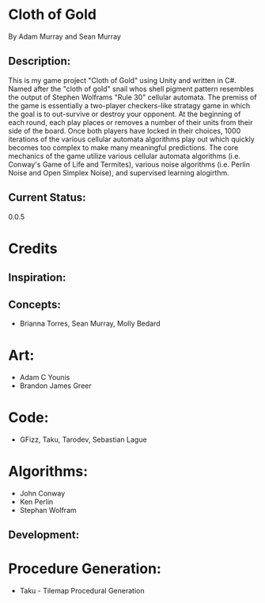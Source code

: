 # Cloth of Gold
By Adam Murray and Sean Murray

## Description:
This is my game project "Cloth of Gold" using Unity and written in C#. Named after the "cloth of gold" snail whos shell pigment pattern resembles the output of Stephen Wolframs "Rule 30" cellular automata. The premiss of the game is essentially a two-player checkers-like stratagy game in which the goal is to out-survive or destroy your opponent. At the beginning of each round, each play places or removes a number of their units from their side of the board. Once both players have locked in their choices, 1000 iterations of the various cellular automata algorithms play out which quickly becomes too complex to make many meaningful predictions. The core mechanics of the game utilize various cellular automata algorithms (i.e. Conway's Game of Life and Termites), various noise algorithms (i.e. Perlin Noise and Open Simplex Noise), and supervised learning alogirthm.

## Current Status:
0.0.5

# Credits
## Inspiration:

## Concepts: 
- Brianna Torres, Sean Murray, Molly Bedard

# Art:
- Adam C Younis
- Brandon James Greer

# Code:
- GFizz, Taku, Tarodev, Sebastian Lague

# Algorithms:
- John Conway
- Ken Perlin
- Stephan Wolfram

## Development:

# Procedure Generation:
- Taku - Tilemap Procedural Generation
